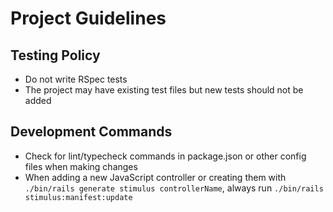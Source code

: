 # Project Guidelines

## Testing Policy
- Do not write RSpec tests
- The project may have existing test files but new tests should not be added

## Development Commands
- Check for lint/typecheck commands in package.json or other config files when making changes
- When adding a new JavaScript controller or creating them with `./bin/rails generate stimulus controllerName`, always run `./bin/rails stimulus:manifest:update`